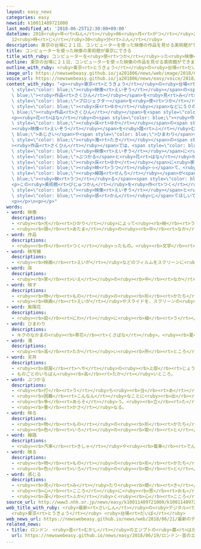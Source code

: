 ```yaml
---
layout: easy_news
categories: easy
newsid: k10011489721000
last_modified_at: '2018-06-25T12:30:00+09:00'
datetime: 2018<ruby>年<rt>ねん</rt></ruby>06<ruby>月<rt>がつ</rt></ruby>25<ruby>日<rt>にち</rt></ruby>
  12<ruby>時<rt>じ</rt></ruby>30<ruby>分<rt>ふん</rt></ruby>
description: 東京の台場に２１日、コンピューターを使った映像の作品を見せる美術館ができました。
title: コンピューターを使った映像の美術館が東京にできる
title_with_ruby: コンピューターを<ruby>使<rt>つか</rt></ruby>った<ruby>映像<rt>えいぞう</rt></ruby>の<ruby>美術館<rt>びじゅつかん</rt></ruby>が<ruby>東京<rt>とうきょう</rt></ruby>にできる
outline: 東京の台場に２１日、コンピューターを使った映像の作品を見せる美術館ができました。
outline_with_ruby: <ruby>東京<rt>とうきょう</rt></ruby>の<ruby>台場<rt>だいば</rt></ruby>に２１<ruby>日<rt>にち</rt></ruby>、コンピューターを<ruby>使<rt>つか</rt></ruby>った<ruby>映像<rt>えいぞう</rt></ruby>の<ruby>作品<rt>さくひん</rt></ruby>を<ruby>見<rt>み</rt></ruby>せる<ruby>美術館<rt>びじゅつかん</rt></ruby>ができました。
image_url: https://newswebeasy.github.io/ja201806/news/web/image/2018/06/21/K10011489721_1806211852_1806211957_01_02.jpg
voice_url: https://newswebeasy.github.io/ja201806/news/easy/voice/2018/06/25/k10011489721000.mp4
content_with_ruby: "<p><ruby>東京<rt>とうきょう</rt></ruby>の<ruby>台場<rt>だいば</rt></ruby>に２１<ruby>日<rt>にち</rt></ruby>、コンピューターを<ruby>使<rt>つか</rt></ruby>った<span\
  \ style=\"color: blue;\"><ruby>映像<rt>えいぞう</rt></ruby></span>の<span style=\"color:\
  \ blue;\"><ruby>作品<rt>さくひん</rt></ruby></span>を<ruby>見<rt>み</rt></ruby>せる<ruby>美術館<rt>びじゅつかん</rt></ruby>ができました。この<ruby>美術館<rt>びじゅつかん</rt></ruby>は<ruby>中<rt>なか</rt></ruby>が<ruby>暗<rt>くら</rt></ruby>くなっていて、５２０<ruby>台<rt>だい</rt></ruby>のコンピューターと４７０<ruby>台<rt>だい</rt></ruby>の<span\
  \ style=\"color: blue;\">プロジェクター</span>を<ruby>使<rt>つか</rt></ruby>って、<ruby>壁<rt>かべ</rt></ruby>や<span\
  \ style=\"color: blue;\"><ruby>床<rt>ゆか</rt></ruby></span>などに５０の<span style=\"color:\
  \ blue;\"><ruby>作品<rt>さくひん</rt></ruby></span>を<span style=\"color: blue;\"><ruby>映<rt>うつ</rt></ruby>し</span>ています。</p>\n\
  <p><ruby>花<rt>はな</rt></ruby>の<span style=\"color: blue;\"><ruby>作品<rt>さくひん</rt></ruby></span>では、<span\
  \ style=\"color: blue;\"><ruby>床<rt>ゆか</rt></ruby></span>の<span style=\"color: blue;\"\
  ><ruby>映像<rt>えいぞう</rt></ruby></span>を<ruby>踏<rt>ふ</rt></ruby>むと、<span style=\"color:\
  \ blue;\">あじさい</span>や<span style=\"color: blue;\">ひまわり</span>などの<ruby>花<rt>はな</rt></ruby>が<ruby>咲<rt>さ</rt></ruby>きます。<span\
  \ style=\"color: blue;\"><ruby>滝<rt>たき</rt></ruby></span>の<span style=\"color: blue;\"\
  ><ruby>作品<rt>さくひん</rt></ruby></span>では、<span style=\"color: blue;\"><ruby>天井<rt>てんじょう</rt></ruby></span>から<ruby>落<rt>お</rt></ruby>ちる<ruby>水<rt>みず</rt></ruby>の<span\
  \ style=\"color: blue;\"><ruby>映像<rt>えいぞう</rt></ruby></span>に<ruby>足<rt>あし</rt></ruby>が<span\
  \ style=\"color: blue;\">ぶつかる</span>と<ruby>花<rt>はな</rt></ruby>が<ruby>咲<rt>さ</rt></ruby>きます。<span\
  \ style=\"color: blue;\"><ruby>床<rt>ゆか</rt></ruby></span>に<ruby>家<rt>いえ</rt></ruby>のおもちゃを<ruby>置<rt>お</rt></ruby>くと<ruby>道<rt>みち</rt></ruby>が<span\
  \ style=\"color: blue;\"><ruby>映<rt>うつ</rt></ruby>っ</span>て、<ruby>駅<rt>えき</rt></ruby>のおもちゃを<ruby>置<rt>お</rt></ruby>くと<span\
  \ style=\"color: blue;\"><ruby>線路<rt>せんろ</rt></ruby></span>が<span style=\"color:\
  \ blue;\"><ruby>映<rt>うつ</rt></ruby>る</span><span style=\"color: blue;\"><ruby>作品<rt>さくひん</rt></ruby></span>もあります。ここでは、<ruby>子<rt>こ</rt></ruby>どもたちが<ruby>自由<rt>じゆう</rt></ruby>に<ruby>町<rt>まち</rt></ruby>を<ruby>作<rt>つく</rt></ruby>って<ruby>楽<rt>たの</rt></ruby>しんでいました。</p>\n\
  <p>この<ruby>美術館<rt>びじゅつかん</rt></ruby>を<ruby>作<rt>つく</rt></ruby>った<ruby>人<rt>ひと</rt></ruby>は「<span\
  \ style=\"color: blue;\"><ruby>映像<rt>えいぞう</rt></ruby></span>と<ruby>人<rt>ひと</rt></ruby>が<ruby>一緒<rt>いっしょ</rt></ruby>になった<ruby>新<rt>あたら</rt></ruby>しい<ruby>世界<rt>せかい</rt></ruby>を<span\
  \ style=\"color: blue;\"><ruby>感<rt>かん</rt></ruby>じ</span>てほしいです」と<ruby>話<rt>はな</rt></ruby>していました。</p>\n\
  <p></p>\n<p></p>"
words:
- word: 映像
  descriptions:
  - <ruby><rb>光</rb><rt>ひかり</rt></ruby>によって<ruby><rb>映</rb><rt>うつ</rt></ruby>し<ruby><rb>出</rb><rt>だ</rt></ruby>された、<ruby><rb>物</rb><rt>もの</rt></ruby>の<ruby><rb>姿</rb><rt>すがた</rt></ruby>。
  - <ruby><rb>頭</rb><rt>あたま</rt></ruby>の<ruby><rb>中</rb><rt>なか</rt></ruby>にうかんだ<ruby><rb>物</rb><rt>もの</rt></ruby>の<ruby><rb>形</rb><rt>かたち</rt></ruby>やようす。イメージ。
- word: 作品
  descriptions:
  - <ruby><rb>作</rb><rt>つく</rt></ruby>ったもの。<ruby><rb>文学</rb><rt>ぶんがく</rt></ruby>・<ruby><rb>音楽</rb><rt>おんがく</rt></ruby>・<ruby><rb>美術</rb><rt>びじゅつ</rt></ruby>などで、<ruby><rb>作者</rb><rt>さくしゃ</rt></ruby>が<ruby><rb>創造</rb><rt>そうぞう</rt></ruby>したもの。
- word: 映写機
  descriptions:
  - <ruby><rb>映画</rb><rt>えいが</rt></ruby>などのフィルムをスクリーンに<ruby><rb>映</rb><rt>うつ</rt></ruby>す<ruby><rb>機械</rb><rt>きかい</rt></ruby>。
- word: 床
  descriptions:
  - <ruby><rb>家</rb><rt>いえ</rt></ruby>の<ruby><rb>中</rb><rt>なか</rt></ruby>で、<ruby><rb>地面</rb><rt>じめん</rt></ruby>より<ruby><rb>高</rb><rt>たか</rt></ruby>く、<ruby><rb>板</rb><rt>いた</rt></ruby>を<ruby><rb>平</rb><rt>たい</rt></ruby>らに<ruby><rb>張</rb><rt>は</rt></ruby>ったところ。
- word: 映す
  descriptions:
  - <ruby><rb>物</rb><rt>もの</rt></ruby>の<ruby><rb>形</rb><rt>かたち</rt></ruby>や<ruby><rb>色</rb><rt>いろ</rt></ruby>を、ほかの<ruby><rb>物</rb><rt>もの</rt></ruby>の<ruby><rb>表面</rb><rt>ひょうめん</rt></ruby>に<ruby><rb>表</rb><rt>あらわ</rt></ruby>す。
  - <ruby><rb>映画</rb><rt>えいが</rt></ruby>やスライドを、スクリーンの<ruby><rb>上</rb><rt>うえ</rt></ruby>に<ruby><rb>表</rb><rt>あらわ</rt></ruby>す。
- word: 紫陽花
  descriptions:
  - <ruby><rb>庭</rb><rt>にわ</rt></ruby>に<ruby><rb>植</rb><rt>う</rt></ruby>える<ruby><rb>木</rb><rt>き</rt></ruby>。<ruby><rb>葉</rb><rt>は</rt></ruby>は<ruby><rb>楕円形</rb><rt>だえんけい</rt></ruby>で<ruby><rb>大</rb><rt>おお</rt></ruby>きく、<ruby><rb>梅雨</rb><rt>つゆ</rt></ruby>のころに<ruby><rb>小</rb><rt>ちい</rt></ruby>さな<ruby><rb>青</rb><rt>あお</rt></ruby>むらさき<ruby><rb>色</rb><rt>いろ</rt></ruby>などの<ruby><rb>花</rb><rt>はな</rt></ruby>がまるく<ruby><rb>集</rb><rt>あつ</rt></ruby>まって<ruby><rb>咲</rb><rt>さ</rt></ruby>く。めしべがなく、<ruby><rb>種</rb><rt>たね</rt></ruby>はできない。
- word: ひまわり
  descriptions:
  - キクのなかまの<ruby><rb>草花</rb><rt>くさばな</rt></ruby>。<ruby><rb>夏</rb><rt>なつ</rt></ruby>、<ruby><rb>二</rb><rt>に</rt></ruby>メートルをこす<ruby><rb>茎</rb><rt>くき</rt></ruby>の<ruby><rb>先</rb><rt>さき</rt></ruby>に、<ruby><rb>大</rb><rt>おお</rt></ruby>きな<ruby><rb>黄色</rb><rt>きいろ</rt></ruby>の<ruby><rb>花</rb><rt>はな</rt></ruby>が<ruby><rb>咲</rb><rt>さ</rt></ruby>く。<ruby><rb>種</rb><rt>たね</rt></ruby>は<ruby><rb>食用</rb><rt>しょくよう</rt></ruby>にしたり、<ruby><rb>油</rb><rt>あぶら</rt></ruby>をとったりする。
- word: 滝
  descriptions:
  - <ruby><rb>高</rb><rt>たか</rt></ruby>い<ruby><rb>所</rb><rt>ところ</rt></ruby>から、<ruby><rb>勢</rb><rt>いきお</rt></ruby>いよく<ruby><rb>落</rb><rt>お</rt></ruby>ちる<ruby><rb>水</rb><rt>みず</rt></ruby>の<ruby><rb>流</rb><rt>なが</rt></ruby>れ。
- word: 天井
  descriptions:
  - <ruby><rb>部屋</rb><rt>へや</rt></ruby>の<ruby><rb>上部</rb><rt>じょうぶ</rt></ruby>に<ruby><rb>板</rb><rt>いた</rt></ruby>を<ruby><rb>張</rb><rt>は</rt></ruby>ったもの。また、その<ruby><rb>部分</rb><rt>ぶぶん</rt></ruby>。
  - ものごとのいちばん<ruby><rb>高</rb><rt>たか</rt></ruby>いところ。
- word: ぶつかる
  descriptions:
  - <ruby><rb>打</rb><rt>う</rt></ruby>ち<ruby><rb>当</rb><rt>あ</rt></ruby>たる。つき<ruby><rb>当</rb><rt>あ</rt></ruby>たる。
  - <ruby><rb>困難</rb><rt>こんなん</rt></ruby>なことに<ruby><rb>出</rb><rt>で</rt></ruby>あう。
  - <ruby><rb>争</rb><rt>あらそ</rt></ruby>う。<ruby><rb>立</rb><rt>た</rt></ruby>ち<ruby><rb>向</rb><rt>む</rt></ruby>かう。
  - <ruby><rb>重</rb><rt>かさ</rt></ruby>なる。
- word: 映る
  descriptions:
  - <ruby><rb>物</rb><rt>もの</rt></ruby>の<ruby><rb>形</rb><rt>かたち</rt></ruby>やかげなどが、ほかの<ruby><rb>物</rb><rt>もの</rt></ruby>の<ruby><rb>表面</rb><rt>ひょうめん</rt></ruby>に<ruby><rb>現</rb><rt>あらわ</rt></ruby>れる。
  - <ruby><rb>色</rb><rt>いろ</rt></ruby>の<ruby><rb>取</rb><rt>と</rt></ruby>り<ruby><rb>合</rb><rt>あ</rt></ruby>わせがよい。
- word: 線路
  descriptions:
  - <ruby><rb>汽車</rb><rt>きしゃ</rt></ruby>や<ruby><rb>電車</rb><rt>でんしゃ</rt></ruby>が<ruby><rb>通</rb><rt>とお</rt></ruby>る<ruby><rb>道筋</rb><rt>みちすじ</rt></ruby>。レール。
- word: 映る
  descriptions:
  - <ruby><rb>物</rb><rt>もの</rt></ruby>の<ruby><rb>形</rb><rt>かたち</rt></ruby>やかげなどが、ほかの<ruby><rb>物</rb><rt>もの</rt></ruby>の<ruby><rb>表面</rb><rt>ひょうめん</rt></ruby>に<ruby><rb>現</rb><rt>あらわ</rt></ruby>れる。
  - <ruby><rb>色</rb><rt>いろ</rt></ruby>の<ruby><rb>取</rb><rt>と</rt></ruby>り<ruby><rb>合</rb><rt>あ</rt></ruby>わせがよい。
- word: 感じる
  descriptions:
  - <ruby><rb>見</rb><rt>み</rt></ruby>たり<ruby><rb>聞</rb><rt>き</rt></ruby>いたりさわったりして、ある<ruby><rb>感</rb><rt>かん</rt></ruby>じを<ruby><rb>体</rb><rt>からだ</rt></ruby>に<ruby><rb>受</rb><rt>う</rt></ruby>ける。
  - <ruby><rb>心</rb><rt>こころ</rt></ruby>に<ruby><rb>思</rb><rt>おも</rt></ruby>う。
  - <ruby><rb>深</rb><rt>ふか</rt></ruby>く<ruby><rb>心</rb><rt>こころ</rt></ruby>にしみる。<ruby><rb>感動</rb><rt>かんどう</rt></ruby>する。
source_url: http://www3.nhk.or.jp/news/easy/k10011489721000/k10011489721000.html
web_title_with_ruby: <ruby>最新<rt>さいしん</rt></ruby>の<ruby>デジタル<rt>でじたる</rt></ruby><ruby>アート<rt>あーと</rt></ruby><ruby>専門<rt>せんもん</rt></ruby><ruby>美術館<rt>びじゅつかん</rt></ruby><ruby>オープン<rt>おーぷん</rt></ruby>
  <ruby>東京<rt>とうきょう</rt></ruby> <ruby>台場<rt>だいば</rt></ruby>
web_news_url: https://newswebeasy.github.io/news/web/2018/06/21/最新のデジタルアート専門美術館オープン-東京-台場
related_news:
- title: ロンドン　<ruby>昔<rt>むかし</rt></ruby>のエジプトの<ruby>墓<rt>はか</rt></ruby>をイメージした<ruby>作品<rt>さくひん</rt></ruby>ができる
  url: https://newswebeasy.github.io/news/easy/2018/06/19/ロンドン-昔のエジプトの墓をイメージした作品ができる
...
```

